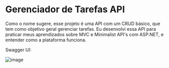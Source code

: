 # Gerenciador de Tarefas API 

Como o nome sugere, esse projeto é uma API com um CRUD básico, que tem como objetivo geral gerenciar tarefas. 
Eu desenvolvi essa API para praticar meus aprendizados sobre MVC e Minimalist API's com ASP.NET, e entender como a plataforma funciona. 


Swagger UI:  

![image](https://github.com/marinacanal/trilha-net-api-desafio/assets/121324624/57b36ef9-a15a-4de9-bdba-1c58778f0bbe)
